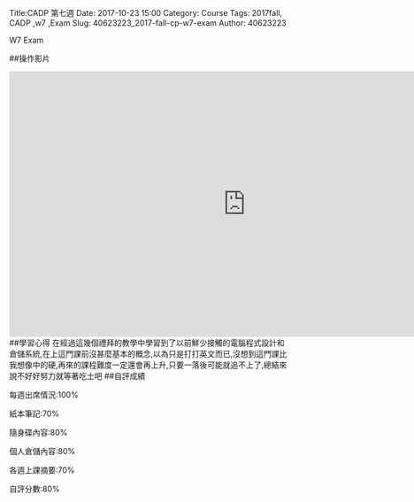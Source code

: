 Title:CADP 第七週
Date: 2017-10-23 15:00
Category: Course
Tags: 2017fall, CADP ,w7 ,Exam
Slug: 40623223_2017-fall-cp-w7-exam
Author: 40623223

W7 Exam

<!-- PELICAN_END_SUMMARY -->


##操作影片
<iframe width="854" height="480" src="https://www.youtube.com/embed/rTnKf4zukDU" frameborder="0" gesture="media" allowfullscreen></iframe>
##學習心得
在經過這幾個禮拜的教學中學習到了以前鮮少接觸的電腦程式設計和倉儲系統,在上這門課前沒甚麼基本的概念,以為只是打打英文而已,沒想到這門課比我想像中的硬,再來的課程難度一定還會再上升,只要一落後可能就追不上了,總結來說不好好努力就等著吃土吧
##自評成績

每週出席情況:100%

紙本筆記:70%

隨身碟內容:80%

個人倉儲內容:80%

各週上課摘要:70%

自評分數:80%

